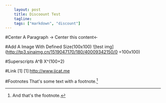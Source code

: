 ```yaml
---
    layout: post
    title: Discoount Test
    tagline:
    tags: ["markdown", "discount"]
---
```


#Center A Paragraph
-> Center this content<-


#Add A Image With Defined Size(100x100)
![test img](http://tp3.sinaimg.cn/1519047170/180/40009342150/0 =100x100)


#Superscripts
A^B
X^(100+2)

#Link
[1]
[1]:http://www.jjcat.me

#Footnotes
That's some text with a footnote.[^1]

[^1]: And that's the footnote.

